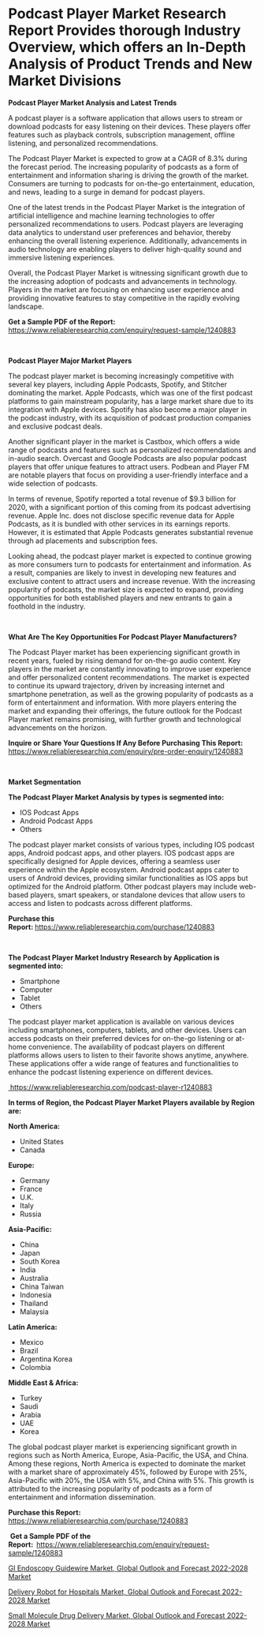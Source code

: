 <p><h1>Podcast Player Market Research Report Provides thorough Industry Overview, which offers an In-Depth Analysis of Product Trends and New Market Divisions</h1></p><p><strong>Podcast Player Market Analysis and Latest Trends</strong></p>
<p><p>A podcast player is a software application that allows users to stream or download podcasts for easy listening on their devices. These players offer features such as playback controls, subscription management, offline listening, and personalized recommendations.</p><p>The Podcast Player Market is expected to grow at a CAGR of 8.3% during the forecast period. The increasing popularity of podcasts as a form of entertainment and information sharing is driving the growth of the market. Consumers are turning to podcasts for on-the-go entertainment, education, and news, leading to a surge in demand for podcast players.</p><p>One of the latest trends in the Podcast Player Market is the integration of artificial intelligence and machine learning technologies to offer personalized recommendations to users. Podcast players are leveraging data analytics to understand user preferences and behavior, thereby enhancing the overall listening experience. Additionally, advancements in audio technology are enabling players to deliver high-quality sound and immersive listening experiences.</p><p>Overall, the Podcast Player Market is witnessing significant growth due to the increasing adoption of podcasts and advancements in technology. Players in the market are focusing on enhancing user experience and providing innovative features to stay competitive in the rapidly evolving landscape.</p></p>
<p><strong>Get a Sample PDF of the Report:&nbsp;</strong> <a href="https://www.reliableresearchiq.com/enquiry/request-sample/1240883">https://www.reliableresearchiq.com/enquiry/request-sample/1240883</a></p>
<p>&nbsp;</p>
<p><strong>Podcast Player Major Market Players</strong></p>
<p><p>The podcast player market is becoming increasingly competitive with several key players, including Apple Podcasts, Spotify, and Stitcher dominating the market. Apple Podcasts, which was one of the first podcast platforms to gain mainstream popularity, has a large market share due to its integration with Apple devices. Spotify has also become a major player in the podcast industry, with its acquisition of podcast production companies and exclusive podcast deals.</p><p>Another significant player in the market is Castbox, which offers a wide range of podcasts and features such as personalized recommendations and in-audio search. Overcast and Google Podcasts are also popular podcast players that offer unique features to attract users. Podbean and Player FM are notable players that focus on providing a user-friendly interface and a wide selection of podcasts.</p><p>In terms of revenue, Spotify reported a total revenue of $9.3 billion for 2020, with a significant portion of this coming from its podcast advertising revenue. Apple Inc. does not disclose specific revenue data for Apple Podcasts, as it is bundled with other services in its earnings reports. However, it is estimated that Apple Podcasts generates substantial revenue through ad placements and subscription fees.</p><p>Looking ahead, the podcast player market is expected to continue growing as more consumers turn to podcasts for entertainment and information. As a result, companies are likely to invest in developing new features and exclusive content to attract users and increase revenue. With the increasing popularity of podcasts, the market size is expected to expand, providing opportunities for both established players and new entrants to gain a foothold in the industry.</p></p>
<p>&nbsp;</p>
<p><strong>What Are The Key Opportunities For Podcast Player Manufacturers?</strong></p>
<p><p>The Podcast Player market has been experiencing significant growth in recent years, fueled by rising demand for on-the-go audio content. Key players in the market are constantly innovating to improve user experience and offer personalized content recommendations. The market is expected to continue its upward trajectory, driven by increasing internet and smartphone penetration, as well as the growing popularity of podcasts as a form of entertainment and information. With more players entering the market and expanding their offerings, the future outlook for the Podcast Player market remains promising, with further growth and technological advancements on the horizon.</p></p>
<p><strong>Inquire or Share Your Questions If Any Before Purchasing This Report:</strong> <a href="https://www.reliableresearchiq.com/enquiry/pre-order-enquiry/1240883">https://www.reliableresearchiq.com/enquiry/pre-order-enquiry/1240883</a></p>
<p>&nbsp;</p>
<p><strong>Market Segmentation</strong></p>
<p><strong>The Podcast Player Market Analysis by types is segmented into:</strong></p>
<p><ul><li>IOS Podcast Apps</li><li>Android Podcast Apps</li><li>Others</li></ul></p>
<p><p>The podcast player market consists of various types, including IOS podcast apps, Android podcast apps, and other players. IOS podcast apps are specifically designed for Apple devices, offering a seamless user experience within the Apple ecosystem. Android podcast apps cater to users of Android devices, providing similar functionalities as IOS apps but optimized for the Android platform. Other podcast players may include web-based players, smart speakers, or standalone devices that allow users to access and listen to podcasts across different platforms.</p></p>
<p><strong>Purchase this Report:&nbsp;</strong><a href="https://www.reliableresearchiq.com/purchase/1240883">https://www.reliableresearchiq.com/purchase/1240883</a></p>
<p>&nbsp;</p>
<p><strong>The Podcast Player Market Industry Research by Application is segmented into:</strong></p>
<p><ul><li>Smartphone</li><li>Computer</li><li>Tablet</li><li>Others</li></ul></p>
<p><p>The podcast player market application is available on various devices including smartphones, computers, tablets, and other devices. Users can access podcasts on their preferred devices for on-the-go listening or at-home convenience. The availability of podcast players on different platforms allows users to listen to their favorite shows anytime, anywhere. These applications offer a wide range of features and functionalities to enhance the podcast listening experience on different devices.</p></p>
<p><a href="https://www.reliableresearchiq.com/podcast-player-r1240883">&nbsp;https://www.reliableresearchiq.com/podcast-player-r1240883</a></p>
<p><strong>In terms of Region, the Podcast Player Market Players available by Region are:</strong></p>
<p>
    <p> <strong> North America: </strong>
        <ul>
            <li>United States</li>
            <li>Canada</li>
        </ul>
        </p> 
    <p> <strong> Europe: </strong>
        <ul>
            <li>Germany</li>
            <li>France</li>
            <li>U.K.</li>
            <li>Italy</li>
            <li>Russia</li>
        </ul>
        </p> 
    <p> <strong> Asia-Pacific: </strong>
        <ul>
            <li>China</li>
            <li>Japan</li>
            <li>South Korea</li>
            <li>India</li>
            <li>Australia</li>
            <li>China Taiwan</li>
            <li>Indonesia</li>
            <li>Thailand</li>
            <li>Malaysia</li>
        </ul>
        </p> 
    <p> <strong> Latin America: </strong>
        <ul>
            <li>Mexico</li>
            <li>Brazil</li>
            <li>Argentina Korea</li>
            <li>Colombia</li>
        </ul>
        </p> 
    <p> <strong> Middle East & Africa: </strong>
        <ul>
            <li>Turkey</li>
            <li>Saudi</li>
            <li>Arabia</li>
            <li>UAE</li>
            <li>Korea</li>
        </ul>
    </p>
    </p>
<p><p>The global podcast player market is experiencing significant growth in regions such as North America, Europe, Asia-Pacific, the USA, and China. Among these regions, North America is expected to dominate the market with a market share of approximately 45%, followed by Europe with 25%, Asia-Pacific with 20%, the USA with 5%, and China with 5%. This growth is attributed to the increasing popularity of podcasts as a form of entertainment and information dissemination.</p></p>
<p><strong>Purchase this Report: </strong><a href="https://www.reliableresearchiq.com/purchase/1240883">https://www.reliableresearchiq.com/purchase/1240883</a></p>
<p>&nbsp;<strong>Get a Sample PDF of the Report:&nbsp;&nbsp;</strong><a href="https://www.reliableresearchiq.com/enquiry/request-sample/1240883">https://www.reliableresearchiq.com/enquiry/request-sample/1240883</a></p>
<p><strong></strong></p>
<p><p><a href="https://www.linkedin.com/pulse/gi-endoscopy-guidewire-market-global-outlook-forecast-2022-2028-nektf">GI Endoscopy Guidewire Market, Global Outlook and Forecast 2022-2028 Market</a></p><p><a href="https://www.linkedin.com/pulse/delivery-robot-hospitals-market-global-outlook-forecast-2022-2028-xhcre">Delivery Robot for Hospitals Market, Global Outlook and Forecast 2022-2028 Market</a></p><p><a href="https://www.linkedin.com/pulse/global-small-molecule-drug-delivery-market-outlook-forecast-c2ouf">Small Molecule Drug Delivery Market, Global Outlook and Forecast 2022-2028 Market</a></p></p>